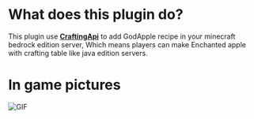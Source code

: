 # What does this plugin do?
This plugin use <strong><a href="https://github.com/HighestDreams/CraftingAPI">CraftingApi</a></strong> to add GodApple recipe in your minecraft bedrock edition server, Which means players can make Enchanted apple with crafting table like java edition servers.
# In game pictures
<img src="https://github.com/HighestDreams/CraftingApi/tests/GodApple/assets/RecipeImage.png" alt="GIF" style="max-width:100%;">